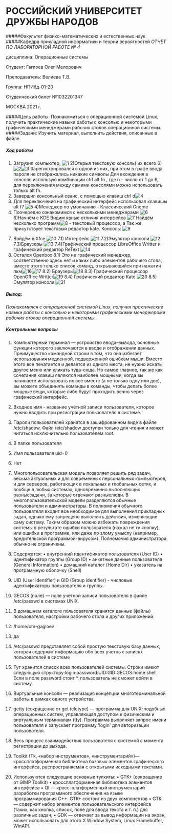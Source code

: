 # РОССИЙСКИЙ УНИВЕРСИТЕТ ДРУЖБЫ НАРОДОВ
#####Факультет физико-математических и естественных наук
#####Кафедра прикладной информатики и теории вероятностей
*ОТЧЕТ ПО ЛАБОРАТОРНОЙ РАБОТЕ № 4*

дисциплина: Операционные системы

Студент: Гаглоев Олег Мелорович

Преподаватель: Велиева Т.В.

Группа: НПИбд-01-20

Студенческий билет №1032201347

МОСКВА 2021 г.

#####Цель работы:
Познакомиться с операционной системой Linux, получить практические навыки работы с консолью и некоторыми графическими менеджерами рабочих столов операционной системы.
#####Задачи:
Изучить материал, выполнить действия, описанные в файле.
##### Ход работы
1) Загрузил компьютер, ![1](https://i.imgur.com/dv4JHq2.png)
2)Открыл текстовую консоль( их всего 6)
![2](https://i.imgur.com/M7pvUKL.png)![3](https://i.imgur.com/aGym9Nx.png)
Зарегистрировался с одной из них, при этом в графе ввода пароля не отображались никакие символы
Для вхождения в консоль использую комбинации ctrl alt fn , где n - число от 1 до 6, для переключения между самими консолями можно использовать только alt fn.
2) Завершил консольный сеанс, с помощью клавиш ctrl d![4](https://i.imgur.com/wN4hIQd.png)
3) Для переключения на графический интерфейс использовал клавишы alt f7 
![5](https://i.imgur.com/yd3Pj5I.jpg)
4)Менеджер по умолчанию - Классический Gnome
5) Поочередно ознакомимся с несколькими  менеджерами
![6](https://i.imgur.com/Tka7o4g.png)
  6)Начнём с KDE 
   Видим явные отличия интерфейса ![7](https://i.imgur.com/AZOnzJ5.png)
   Найдём несколько программ![8](https://i.imgur.com/X0siHFK.png) - текстовый процессор, а Так же присутствует текстовый редактор kate.
   Консоль:
   ![9](https://i.imgur.com/r0IQyBd.png)
7. Войдём в Xfce ![10](https://i.imgur.com/E1MZWCN.png) 
   7.1) Интерфейс ![11](https://i.imgur.com/tp8yjBI.png) 
   7.2)Эмулятор консоли ![12](https://i.imgur.com/gg0S4ia.png)
   7.3)Браузеры ![13](https://i.imgur.com/VfD7D9u.png)
   7.4)Графический процессор LibreOffice Writter и графический редактор ReText ![14](https://i.imgur.com/axHBQCE.png)
8. Остался Openbox
 8.1) Это не графический менеджер, соответственно здесь нет и каких либо элементов рабочего стола, вместо этого только список команд, открывающийся при нажатии пкм![16](https://i.imgur.com/XJfewsX.png)![17](https://i.imgur.com/i58JXTw.png)
  8.2) Браузеры![18](https://i.imgur.com/BZ3qGLL.png)
  8.3) Графический процессор OpenOffice Writter![19](https://i.imgur.com/IzZojW3.png)
  8.4) Графический редактор Kate ![20](https://i.imgur.com/nMAdmJ6.png)
  8.5) Эмулятор консоли ![21](https://i.imgur.com/GirmbeZ.png)
  ##### Вывод:
*Познакомился с операционной системой Linux, получил практические навыки работы с консолью и некоторыми графическими менеджерами рабочих столов операционной системы.*
  ##### Контрольные вопросы

1. Компьютерный терминал — устройство ввода–вывода, основные функции которого заключаются в вводе и отображении данных. Преимущество командной строки в том, что она избегает  использования медленной, подверженной ошибкам мыши. Вместо этого все печатается и делается из одного места; не нужно искать другое меню или кликать туда-сюда. Но самое главное, так же  как сочетания клавиш являются наиболее мощными, когда вы начинаете использовать их все вместе (а не только одну или две), вы можете объединять команды в команды, чтобы делать более  мощные вещи, которые либо будут проходить вечно через графический интерфейс.
2. Входное имя - название учётной записи пользователя, которое нужно вводить при регистрации пользователя в системе.
3. Пароли пользователей хранятся в зашифрованном виде в файле /etc/shadow. Файл /etc/shadow доступен только для чтения и может читаться исключительно пользователем root.
4. В папке пользователя
5. Имя пользователя uid=0
6. Нет
7. Многопользовательская модель позволяет решить ряд задач, весьма актуальных и для современных персональных компьютеров, и для серверов, работающих в локальных и глобальных сетях, и  вообще в любых системах, одновременно выполняющих разныезадачи, за которые отвечают разныелюди. В многопользовательской модели разделяются обычные пользователи и администраторы.  В полномочия обычного пользователя входит все необходимое для выполнения прикладных задач, однако ему запрещено выполнять действия, изменяющие саму систему. Таким образом можно  избежать повреждения системы в результате ошибки пользователя (нажал не ту кнопку), или ошибки в программе, или даже по злому умыслу (например, вредительской программой-вирусом).  Полномочия администратора обычно не ограничены.
8. Содержатся:
• внутренний идентификатор пользователя (User ID) • идентификатор группы (Group ID)
• анкетные данные пользователя (General Information) • домашний каталог (Home Dir)
• указатель на программную оболочку (Shell)
9. UID (User identifier) и GID (Group identifier) - числовые идентификаторы пользователя и группы.
10. GECOS (поле) — поле учётной записи пользователя в файле /etc/passwd в системах UNIX.
11. В домашнем каталоге пользователя хранятся данные (файлы) пользователя, настройки рабочего стола и других приложений.
12. /home/om-gagloev
13. да
 
 

14. /etc/passwd представляет собой простую текстовую базу данных, которая содержит информацию обо всех учетных записях пользователей в системе
15. Тут хранится список всех пользователей системы. Строки имеют следующую структору:login:password:UID:GID:GECOS:home:shell. Если в поле password стоит *, пользователь не сможет войти в
систему.
16. Виртуальные консоли — реализация концепции многотерминальной работы в рамках одного устройства.
17. getty (сокращение от get teletype) — программа для UNIX-подобных операционных систем, управляющая доступом к физическим и виртуальным терминалам (tty). Программа выполняет запрос
имени пользователя и запускает программу 'login' для авторизации пользователя.
18. Весь процесс взаимодействия пользователя с системой с момента регистрации до выхода.
19. Toolkit (Tk, «набор инструментов», «инструментарий»)— кроссплатформенная библиотека базовых элементов графического интерфейса, распространяемая с открытыми исходными текстами.
20. Используются следующие основные тулкиты:
• GTK+ (сокращение от GIMP Toolkit)
• кроссплатформенная библиотека элементов интерфейса
• Qt — кросс-платформенный инструментарий разработки программного обеспечения на языке программирования C++. GTK+ состоит из двух компонентов • GTK — содержит набор элементов пользовательского интерфейса (таких, как кнопка, список, поле для ввода текста и т. п.) для различных задач; • GDK — отвечает за вывод информации на экран, может использовать для этого X Window System, Linux Framebuffer, WinAPI.
